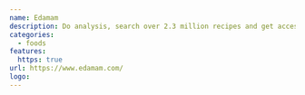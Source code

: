 ```yaml
---
name: Edamam
description: Do analysis, search over 2.3 million recipes and get access to a database with close to 900,000 foods.
categories:
  - foods
features:
  https: true
url: https://www.edamam.com/
logo:
---
```


